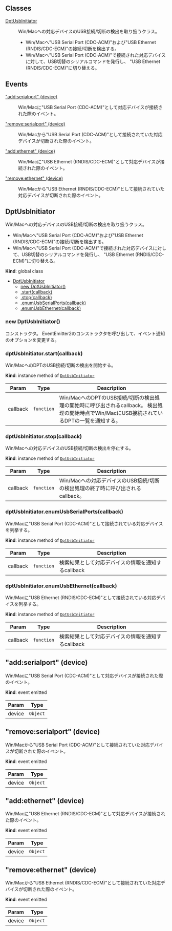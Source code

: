 ## Classes

<dl>
<dt><a href="#DptUsbInitiator">DptUsbInitiator</a></dt>
<dd><p>Win/Macへの対応デバイスのUSB接続/切断の検出を取り扱うクラス。</p>
<ul>
<li>Win/Macへ&quot;USB Serial Port (CDC-ACM)&quot;および&quot;USB Ethernet (RNDIS/CDC-ECM)&quot;の接続/切断を検出する。</li>
<li>Win/Macへ&quot;USB Serial Port (CDC-ACM)&quot;で接続された対応デバイスに対して、USB切替のシリアルコマンドを発行し、
&quot;USB Ethernet (RNDIS/CDC-ECM)&quot;に切り替える。</li>
</ul>
</dd>
</dl>

## Events

<dl>
<dt><a href="#add_serialport">"add:serialport" (device)</a></dt>
<dd><p>Win/Macに&quot;USB Serial Port (CDC-ACM)&quot;として対応デバイスが接続された際のイベント。</p>
</dd>
<dt><a href="#remove_serialport">"remove:serialport" (device)</a></dt>
<dd><p>Win/Macから&quot;USB Serial Port (CDC-ACM)&quot;として接続されていた対応デバイスが切断された際のイベント。</p>
</dd>
<dt><a href="#add_ethernet">"add:ethernet" (device)</a></dt>
<dd><p>Win/Macに&quot;USB Ethernet (RNDIS/CDC-ECM)&quot;として対応デバイスが接続された際のイベント。</p>
</dd>
<dt><a href="#remove_ethernet">"remove:ethernet" (device)</a></dt>
<dd><p>Win/Macから&quot;USB Ethernet (RNDIS/CDC-ECM)&quot;として接続されていた対応デバイスが切断された際のイベント。</p>
</dd>
</dl>

<a name="DptUsbInitiator"></a>

## DptUsbInitiator
Win/Macへの対応デバイスのUSB接続/切断の検出を取り扱うクラス。- Win/Macへ"USB Serial Port (CDC-ACM)"および"USB Ethernet (RNDIS/CDC-ECM)"の接続/切断を検出する。- Win/Macへ"USB Serial Port (CDC-ACM)"で接続された対応デバイスに対して、USB切替のシリアルコマンドを発行し、  "USB Ethernet (RNDIS/CDC-ECM)"に切り替える。

**Kind**: global class  

* [DptUsbInitiator](#DptUsbInitiator)
    * [new DptUsbInitiator()](#new_DptUsbInitiator_new)
    * [.start(callback)](#DptUsbInitiator+start)
    * [.stop(callback)](#DptUsbInitiator+stop)
    * [.enumUsbSerialPorts(callback)](#DptUsbInitiator+enumUsbSerialPorts)
    * [.enumUsbEthernet(callback)](#DptUsbInitiator+enumUsbEthernet)

<a name="new_DptUsbInitiator_new"></a>

### new DptUsbInitiator()
コンストラクタ。EventEmitter2のコンストラクタを呼び出して、イベント通知のオプションを変更する。

<a name="DptUsbInitiator+start"></a>

### dptUsbInitiator.start(callback)
Win/MacへのDPTのUSB接続/切断の検出を開始する。

**Kind**: instance method of <code>[DptUsbInitiator](#DptUsbInitiator)</code>  

| Param | Type | Description |
| --- | --- | --- |
| callback | <code>function</code> | Win/MacへのDPTのUSB接続/切断の検出処理の開始時に呼び出されるcallback。    検出処理の開始時点でWin/MacにUSB接続されているDPTの一覧を通知する。 |

<a name="DptUsbInitiator+stop"></a>

### dptUsbInitiator.stop(callback)
Win/Macへの対応デバイスのUSB接続/切断の検出を停止する。

**Kind**: instance method of <code>[DptUsbInitiator](#DptUsbInitiator)</code>  

| Param | Type | Description |
| --- | --- | --- |
| callback | <code>function</code> | Win/Macへの対応デバイスのUSB接続/切断の検出処理の終了時に呼び出されるcallback。 |

<a name="DptUsbInitiator+enumUsbSerialPorts"></a>

### dptUsbInitiator.enumUsbSerialPorts(callback)
Win/Macに"USB Serial Port (CDC-ACM)"として接続されている対応デバイスを列挙する。

**Kind**: instance method of <code>[DptUsbInitiator](#DptUsbInitiator)</code>  

| Param | Type | Description |
| --- | --- | --- |
| callback | <code>function</code> | 検索結果として対応デバイスの情報を通知するcallback |

<a name="DptUsbInitiator+enumUsbEthernet"></a>

### dptUsbInitiator.enumUsbEthernet(callback)
Win/Macに"USB Ethernet (RNDIS/CDC-ECM)"として接続されている対応デバイスを列挙する。

**Kind**: instance method of <code>[DptUsbInitiator](#DptUsbInitiator)</code>  

| Param | Type | Description |
| --- | --- | --- |
| callback | <code>function</code> | 検索結果として対応デバイスの情報を通知するcallback |

<a name="add_serialport"></a>

## "add:serialport" (device)
Win/Macに"USB Serial Port (CDC-ACM)"として対応デバイスが接続された際のイベント。

**Kind**: event emitted  

| Param | Type |
| --- | --- |
| device | <code>Object</code> | 

<a name="remove_serialport"></a>

## "remove:serialport" (device)
Win/Macから"USB Serial Port (CDC-ACM)"として接続されていた対応デバイスが切断された際のイベント。

**Kind**: event emitted  

| Param | Type |
| --- | --- |
| device | <code>Object</code> | 

<a name="add_ethernet"></a>

## "add:ethernet" (device)
Win/Macに"USB Ethernet (RNDIS/CDC-ECM)"として対応デバイスが接続された際のイベント。

**Kind**: event emitted  

| Param | Type |
| --- | --- |
| device | <code>Object</code> | 

<a name="remove_ethernet"></a>

## "remove:ethernet" (device)
Win/Macから"USB Ethernet (RNDIS/CDC-ECM)"として接続されていた対応デバイスが切断された際のイベント。

**Kind**: event emitted  

| Param | Type |
| --- | --- |
| device | <code>Object</code> | 

